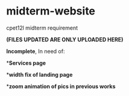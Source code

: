 # midterm-website
cpet12l midterm requirement

<strong>(FILES UPDATED ARE ONLY UPLOADED HERE)</strong>

<strong>Incomplete</strong>, In need of:

*<strong>Services page</strong>

*<strong>width fix of landing page</strong>

*<strong>zoom animation of pics in previous works</strong>
